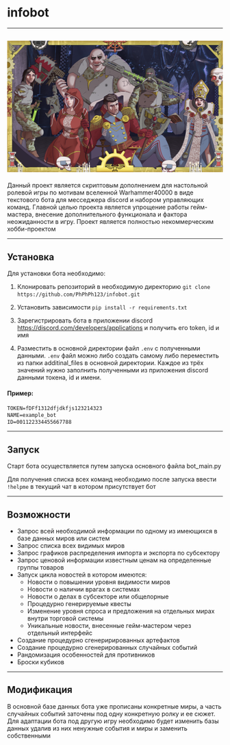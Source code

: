 # infobot
_____
![alt None](/static/image/84cc866fe3bb03d3.png)
------
Данный проект является скриптовым дополнением для настольной ролевой игры
по мотивам вселенной Warhammer40000 в виде текстового бота для месседжера
discord и набором управляющих команд. Главной целью проекта является упрощение
работы гейм-мастера, внесение дополнительного функционала и фактора неожиданности
в игру. Проект является полностью некоммерческим хобби-проектом
_______
## Установка
Для установки бота необходимо:
1. Клонировать репозиторий в необходимую директорию 
`git clone https://github.com/PhPhPh123/infobot.git`

2. Установить зависимости `pip install -r requirements.txt`
3. Зарегистрировать бота в приложении discord https://discord.com/developers/applications и получить его token, id и имя
4. Разместить в основной директории файл `.env` с полученными данными. `.env` файл можно либо создать самому либо переместить
из папки additinal_files в основной директории. Каждое из трёх значений нужно заполнить полученными из приложения discord данными токена, id
и имени.
#### Пример: 
```
TOKEN=fDFf1312dfjdkfjs123214323
NAME=example_bot
ID=001122334455667788
```
-----------
## Запуск
Старт бота осуществляется путем запуска основного файла bot_main.py

Для получения списка всех команд необходимо после запуска ввести `!helpme` в текущий чат
в котором присутствует бот

------------
## Возможности
* Запрос всей необходимой информации по одному из имеющихся в базе данных миров или систем
* Запрос списка всех видимых миров
* Запрос графиков распределения импорта и экспорта по субсектору
* Запрос ценовой информации известным ценам на определенные группы товаров
* Запуск цикла новостей в котором имеются:
  * Новости о повышении уровня видимости миров
  * Новости о наличии врагах в системах
  * Новости о делах в субсекторе или общелорные
  * Процедурно генерируемые квесты
  * Изменение уровня спроса и предложения на отдельных мирах внутри торговой системы
  * Уникальные новости, внесенные гейм-мастером через отдельный интерфейс
* Создание процедурно сгенерирированных артефактов
* Создание процедурно сгенерированных случайных событий
* Рандомизация особенностей для противников
* Броски кубиков
-----------------

## Модификация
В основной базе данных бота уже прописаны конкретные миры, а часть случайных
событий заточены под одну конкретную ролку и ее сюжет. Для адаптации бота под
другую игру необходимо будет изменить базы данных удалив из них ненужные события и миры 
и заменить собственными


